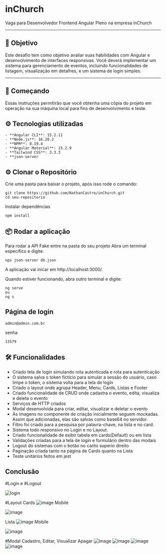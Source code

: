 # inChurch
Vaga para Desenvolvedor Frontend Angular Pleno na empresa inChurch

---

## 🎯 Objetivo

Este desafio tem como objetivo avaliar suas habilidades com Angular e desenvolvimento de interfaces responsivas. Você deverá implementar um sistema para
gerenciamento de eventos, incluindo funcionalidades de listagem, visualização em detalhes, e um sistema de login simples.

---

## 🚀 Começando

Essas instruções permitirão que você obtenha uma cópia do projeto em operação na sua máquina local para fins de desenvolvimento e teste.


## ⚙️ Tecnologias utilizadas

```
- **Angular CLI**: 15.2.11  
- **Node.js**: 16.20.2  
- **NPM**: 8.19.4  
- **Angular Material**: 15.2.9  
- **Tailwind CSS**: 3.3.3
- **json-server 
```

## ⚙️ Clonar o Repositório

Crie uma pasta para baixar o projeto, após isso rode o comando:

```
git clone https://github.com/NathanCastro/inChurch.git
cd seu-repositorio
```

Instalar dependências
```
npm install

```
## 📦 Rodar a aplicação
Para rodar a API Fake entre na pasta do seu projeto
Abra um terminal especifico e digite:

```
npx json-server db.json
```
A aplicação vai inicar em http://localhost:3000/.

Quando estiver funcionando, abra outro terminal e digite:

```
ng serve
ou
ng s
```

## Página de login
```
admin@admin.com.br
```
senha 

```
13579
```

## 🛠️ Funcionalidades

  * Criado tela de login simulando rota autenticada e rota para autenticação
  * O sistema salva o token fictício para simular a sessão do usuário, caso limpe o token, o sistema volta para a tela de login
  * Criado o layout onde agrupa Header, Menu, Cards, Listas e Footer
  * Criado funcionalidade de CRUD onde cadastra o evento, edita, visualiza e deleta o evento
  * Serviços de HTTP criados
  * Modal desenvolvida para criar, editar, visualizar e deletar o evento
  * As imagens no componente de criação inicialmente seguem mockadas. Assim que adicionadas, elas são salvas como base64 no servidor.
  * Filtro foi criado para a pesquisa por palavra-chave, na lista e no card.
  * Sistema todo responsivo no Login e no Layout.
  * Criado funcionalidade de exibir tabela em cards(Default) ou em lista
  * Validações criadas para a tela de login e formulário dentro das modais
  * Logout do sistemas com o botão no canto superio direito
  * Paginação criada tanto na página de Cards quanto na Lista
  * Teste unitários feitos em jest
  
  
## Conclusão

#Login e #Logout

![login](https://github.com/user-attachments/assets/8c9355c1-ad89-44cc-81d1-3186291d23dd)


#Layout
Cards
![image](https://github.com/user-attachments/assets/c6076876-537d-4bd0-97b8-9d6ddd252cbf)
Mobile

![image](https://github.com/user-attachments/assets/c60bb58b-9cc0-4b94-8ffb-a14e9e7fd895)

Lista
![image](https://github.com/user-attachments/assets/9569a312-0033-4466-ae8d-026ac0d3de7b)
Mobile

![image](https://github.com/user-attachments/assets/4ee0aae9-80b9-44f4-90ea-ec9f003831f7)

#Modal Cadastro, Editar, Visualizar Apagar
![image](https://github.com/user-attachments/assets/dbe4f6a7-12a0-4aec-98f9-438a952c4ff2)
![image](https://github.com/user-attachments/assets/b63815ea-89d1-49bc-8cab-c590c04192cd)
![image](https://github.com/user-attachments/assets/5273ad79-788d-46c0-9406-d80591aa9979)
![image](https://github.com/user-attachments/assets/5e98852c-f43b-4416-8d83-ad9acb5809d2)



